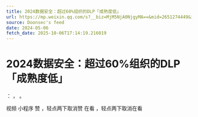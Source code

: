 ```yaml
---
title: 2024数据安全：超过60%组织的DLP「成熟度低」
url: https://mp.weixin.qq.com/s?__biz=MjM5NjA0NjgyMA==&mid=2651274449&idx=3&sn=26b06ee2752045ec49b43a956f430d75
source: Doonsec's feed
date: 2024-05-06
fetch_date: 2025-10-06T17:14:19.216019
---
```


# 2024数据安全：超过60%组织的DLP「成熟度低」

：
，
。

视频
小程序
赞
，轻点两下取消赞
在看
，轻点两下取消在看